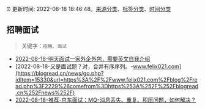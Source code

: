 :alarm_clock: 更新时间: 2022-08-18 18:46:48。[来源分类](../README.md)、[标签分类](../TAGS.md)、[时间分类](../TIMELINE.md)

## 招聘面试


> 关键字：`招聘`、`面试`



- [2022-08-18-明天面试一家外企外包，需要英文自我介绍](https://www.v2ex.com/t/873845) 
- [2022-08-18-又是面试题？对，合并有序序列。-www.felix021.com](https://blogread.cn/news/go.php?idItem=15330&url=https%3A%2F%2Fwww.felix021.com%2Fblog%2Fread.php%3F2229%26comefrom%3Dhttps%253A%252F%252Fblogread.cn%252Fnews%252F) 
- [2022-08-18-推荐-京东面试：MQ-消息丢失、重复、积压问题，如何解决？](https://toutiao.io/k/1unx53z) 